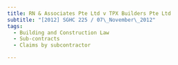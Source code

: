 ```yaml
---
title: RN & Associates Pte Ltd v TPX Builders Pte Ltd 
subtitle: "[2012] SGHC 225 / 07\_November\_2012"
tags:
  - Building and Construction Law
  - Sub-contracts
  - Claims by subcontractor

---
```


